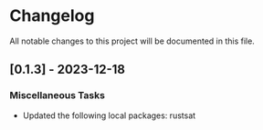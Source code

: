 # Changelog

All notable changes to this project will be documented in this file.

## [0.1.3] - 2023-12-18

### Miscellaneous Tasks

- Updated the following local packages: rustsat

<!-- generated by git-cliff -->
